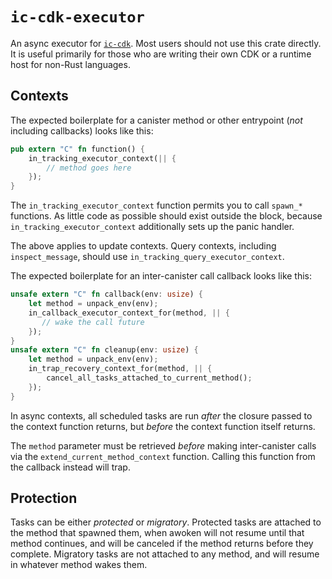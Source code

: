 # `ic-cdk-executor`

An async executor for [`ic-cdk`](https://docs.rs/ic-cdk). Most users should not use this crate directly. It is useful primarily for those who are writing their own CDK or a runtime host for non-Rust languages.

## Contexts

The expected boilerplate for a canister method or other entrypoint (*not* including callbacks) looks like this:

```rust
pub extern "C" fn function() {
    in_tracking_executor_context(|| {
        // method goes here
    });
}
```

The `in_tracking_executor_context` function permits you to call `spawn_*` functions. As little code as possible
should exist outside the block, because `in_tracking_executor_context` additionally sets up the panic handler.

The above applies to update contexts. Query contexts, including `inspect_message`, should use
`in_tracking_query_executor_context`.

The expected boilerplate for an inter-canister call callback looks like this:

```rust
unsafe extern "C" fn callback(env: usize) {
    let method = unpack_env(env);
    in_callback_executor_context_for(method, || {
       // wake the call future
    });
}
unsafe extern "C" fn cleanup(env: usize) {
    let method = unpack_env(env);
    in_trap_recovery_context_for(method, || {
        cancel_all_tasks_attached_to_current_method();
    });
}
```

In async contexts, all scheduled tasks are run *after* the closure passed to the context function
returns, but *before* the context function itself returns.

The `method` parameter must be retrieved *before* making inter-canister calls via the `extend_current_method_context`
function. Calling this function from the callback instead will trap.

## Protection

Tasks can be either *protected* or *migratory*. Protected tasks are attached to the method that spawned them,
when awoken will not resume until that method continues, and will be canceled if the method returns before they complete.
Migratory tasks are not attached to any method, and will resume in whatever method wakes them.
